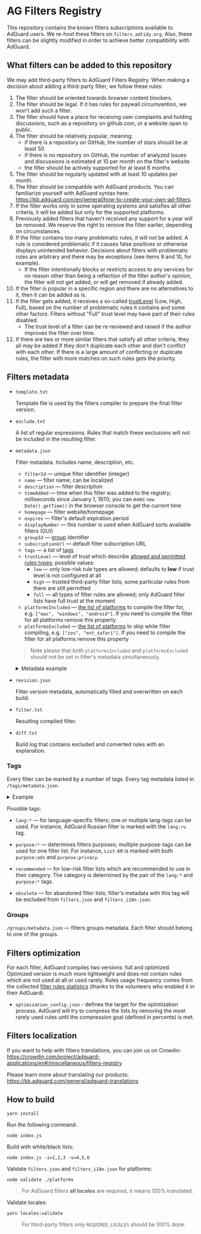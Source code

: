 # AG Filters Registry

This repository contains the known filters subscriptions available to AdGuard users. We re-host these filters on `filters.adtidy.org`. Also, these filters can be slightly modified in order to achieve better compatibility with AdGuard.
## What filters can be added to this repository

We may add third-party filters to AdGuard Filters Registry. When making a decision about adding a third-party filter, we follow these rules:

1. The filter should be oriented towards browser content blockers.
2. The filter should be legal. If it has rules for paywall circumvention, we won't add such a filter.
3. The filter should have a place for receiving user complaints and holding discussions, such as a repository on github.com, or a website open to public.
4. The filter should be relatively popular, meaning:
    * if there is a repository on GitHub, the number of stars should be at least 50
    * if there is no repository on GitHub, the number of analyzed issues and discussions is estimated at 10 per month on the filter's website
    * the filter should be actively supported for at least 6 months
5. The filter should be regularly updated with at least 10 updates per month.
6. The filter should be compatible with AdGuard products. You can familiarize yourself with AdGuard syntax here: https://kb.adguard.com/en/general/how-to-create-your-own-ad-filters.
7. If the filter works only in some operating systems and satisfies all other criteria, it will be added but only for the supported platforms.
8. Previously added filters that haven't received any support for a year will be removed. We reserve the right to remove the filter earlier, depending on circumstances.
9. If the filter contains too many problematic rules, it will not be added. A rule is considered problematic if it causes false positives or otherwise displays unintended behavior. Decisions about filters with problematic rules are arbitrary and there may be exceptions (see items 9 and 10, for example).
    * If the filter intentionally blocks or restricts access to any services for no reason other than being a reflection of the filter author's opinion, the filter will not get added, or will get removed if already added.
10. If the filter is popular in a specific region and there are no alternatives to it, then it can be added as is.
11. If the filter gets added, it receives a so-called [trustLevel](#trustLevel) (Low, High, Full), based on the number of problematic rules it contains and some other factors. Filters without "Full" trust level may have part of their rules disabled.
    * The trust level of a filter can be re-reviewed and raised if the author improves the filter over time.
12. If there are two or more similar filters that satisfy all other criteria, they all may be added if they don't duplicate each other and don't conflict with each other. If there is a large amount of conflicting or duplicate rules, the filter with more matches on such rules gets the priority.
## Filters metadata

- `template.txt`

    Template file is used by the filters compiler to prepare the final filter version.

- `exclude.txt`

    A list of regular expressions. Rules that match these exclusions will not be included in the resulting filter.

- `metadata.json`

    Filter metadata. Includes name, description, etc.

    * `filterId` — unique filter identifier (integer)
    * `name` — filter name; can be localized
    * `description` — filter description
    * `timeAdded` — time when this filter was added to the registry; milliseconds since January 1, 1970; you can exec `new Date().getTime()` in the browser console to get the current time
    * `homepage` — filter website/homepage
    * `expires` — filter's default expiration period
    * `displayNumber` — this number is used when AdGuard sorts available filters (GUI)
    * `groupId` — [group](#groups) identifier
    * `subscriptionUrl` — default filter subscription URL
    * `tags` — a list of [tags](#tags)
    * <a id="trustLevel"></a> `trustLevel` — level of trust which describe [allowed and permitted rules types](https://github.com/AdguardTeam/FiltersCompiler/tree/master/src/main/utils/trust-levels); possible values:
        * `low` — only low-risk rule types are allowed; defaults to **low** if trust level is not configured at all
        * `high` — trusted third-party filter lists; some particular rules from there are still permitted
        * `full` — all types of filter rules are allowed; only AdGuard filter lists have full trust at the moment
    * `platformsIncluded` — [the list of platforms](https://kb.adguard.com/general/how-to-create-your-own-ad-filters#platform-and-not_platform-hints) to compile the filter for, e.g. `["mac", "windows", "android"]`. If you need to compile the filter for all platforms remove this property
    * `platformsExcluded` — [the list of platforms](https://kb.adguard.com/general/how-to-create-your-own-ad-filters#platform-and-not_platform-hints) to skip while filter compiling, e.g. `["ios", "ext_safari"]`. If you need to compile the filter for all platforms remove this property

    > Note please that both `platformsIncluded` and `platformsExcluded` should not be set in filter's metadata simultaneously.

    <details>
      <summary>Metadata example</summary>

    ```json
    {
      "filterId": 2,
      "name": "AdGuard Base filter",
      "description": "EasyList + AdGuard English filter. This filter is necessary for quality ad blocking.",
      "timeAdded": 1404115015843,
      "homepage": "https://kb.adguard.com/general/adguard-ad-filters#english",
      "expires": "4 days",
      "displayNumber": 1,
      "groupId": 1,
      "subscriptionUrl": "https://filters.adtidy.org/extension/chromium/filters/2.txt",
      "tags": [
        "purpose:ads",
        "reference:101",
        "recommended",
        "reference:2"
      ],
      "trustLevel": "full",
      "platformsIncluded": [
        "windows",
        "mac",
        "android",
        "ext_ublock"
      ]
    }
    ```
    </details>

- `revision.json`

  Filter version metadata, automatically filled and overwritten on each build.

- `filter.txt`

  Resulting compiled filter.

- `diff.txt`

  Build log that contains excluded and converted rules with an explanation.

### <a id="tags"></a> Tags

Every filter can be marked by a number of tags. Every tag metadata listed in `/tags/metadata.json`.

<details>
  <summary>Example</summary>

```json
{
    "tagId": 1,
    "keyword": "purpose:ads"
  },
```
</details>

Possible tags:
* `lang:*` — for language-specific filters; one or multiple lang-tags can be used. For instance, AdGuard Russian filter is marked with the `lang:ru` tag.

* `purpose:*` — determines filters purposes; multiple purpose-tags can be used for one filter list. For instance, `List-KR` is marked with both `purpose:ads` and `purpose:privacy`.

* `recommended` — for low-risk filter lists which are recommended to use in their category. The category is determined by the pair of the `lang:*` and `purpose:*` tags.

* `obsolete` — for abandoned filter lists; filter's metadata with this tag will be excluded from `filters.json` and `filters_i18n.json`.
### <a id="groups"></a> Groups

`/groups/metadata.json` — filters groups metadata. Each filter should belong to one of the groups.

## Filters optimization

For each filter, AdGuard compiles two versions: full and optimized. Optimized version is much more lightweight and does not contain rules which are not used at all or used rarely. Rules usage frequency comes from the collected [filter rules statistics](https://kb.adguard.com/en/general/filter-rules-statistics) (thanks to the volunteers who enabled it in their AdGuard).

* `optimization_config.json` - defines the target for the optimization process. AdGuard will try to compress the lists by removing the most rarely used rules until the compression goal (defined in percents) is met.

## Filters localization

If you want to help with filters translations, you can join us on Crowdin: https://crowdin.com/project/adguard-applications/en#/miscellaneous/filters-registry

Please learn more about translating our products: https://kb.adguard.com/general/adguard-translations

## How to build

```
yarn install
```

Run the following command:
```
node index.js
```

Build with white/black lists:
```
node index.js -i=1,2,3 -s=4,5,6
```

Validate `filters.json` and `filters_i18n.json` for platforms:
```
node validate ./platforms
```

> For AdGuard filters **all locales** are required, it means 100% translated.

Validate locales:
```
yarn locales:validate
```

> For third-party filters only `REQUIRED_LOCALES` should be 100% done.
